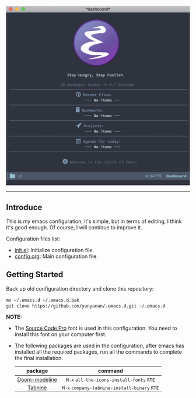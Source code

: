 <p align="center"><img src="assets/Screenshot.png"/></p>

---

## Introduce

This is my emacs configuration, it's simple, but in terms of editing, I think
it's good enough. Of course, I will continue to improve it.

Configuration files list:
* [init.el](https://github.com/yunyanan/.emacs.d/blob/master/init.el):
Initialize configuration file.
* [config.org](https://github.com/yunyanan/.emacs.d/blob/master/config.org):
Main configuration file.

## Getting Started

Back up old configuration directory and clone this repository:

``` shell
mv ~/.emacs.d ~/.emacs.d.bak
git clone https://github.com/yunyanan/.emacs.d.git ~/.emacs.d
```

**NOTE:**
+ The [Source Code Pro](https://github.com/adobe-fonts/source-code-pro/releases)
  font is used in this configuration. You need to install this font on your computer first.

+ The following packages are used in the configuration, after emacs has
  installed all the required packages, run all the commands to complete
  the final installation.

  |package                                                       |command                                       |
  |:------------------------------------------------------------:|:--------------------------------------------:|
  |[Doom-modeline](https://github.com/seagle0128/doom-modeline)  | `M-x` `all-the-icons-install-fonts` `RTE`    |
  |[Tabnine](https://github.com/TommyX12/company-tabnine)        | `M-x` `company-tabnine-install-binary` `RTE` | 

